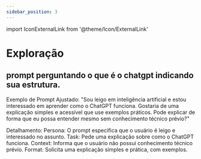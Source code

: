 ```yaml
---
sidebar_position: 3
---
```

import IconExternalLink from '@theme/Icon/ExternalLink'

# Exploração
## prompt perguntando o que é o chatgpt indicando sua estrutura.
Exemplo de Prompt Ajustado:
"Sou leigo em inteligência artificial e estou interessado em aprender como o ChatGPT funciona. Gostaria de uma explicação simples e acessível que use exemplos práticos. Pode explicar de forma que eu possa entender mesmo sem conhecimento técnico prévio?"

Detalhamento:
Persona: O prompt especifica que o usuário é leigo e interessado no assunto.
Task: Pede uma explicação sobre como o ChatGPT funciona.
Context: Informa que o usuário não possui conhecimento técnico prévio.
Format: Solicita uma explicação simples e prática, com exemplos.